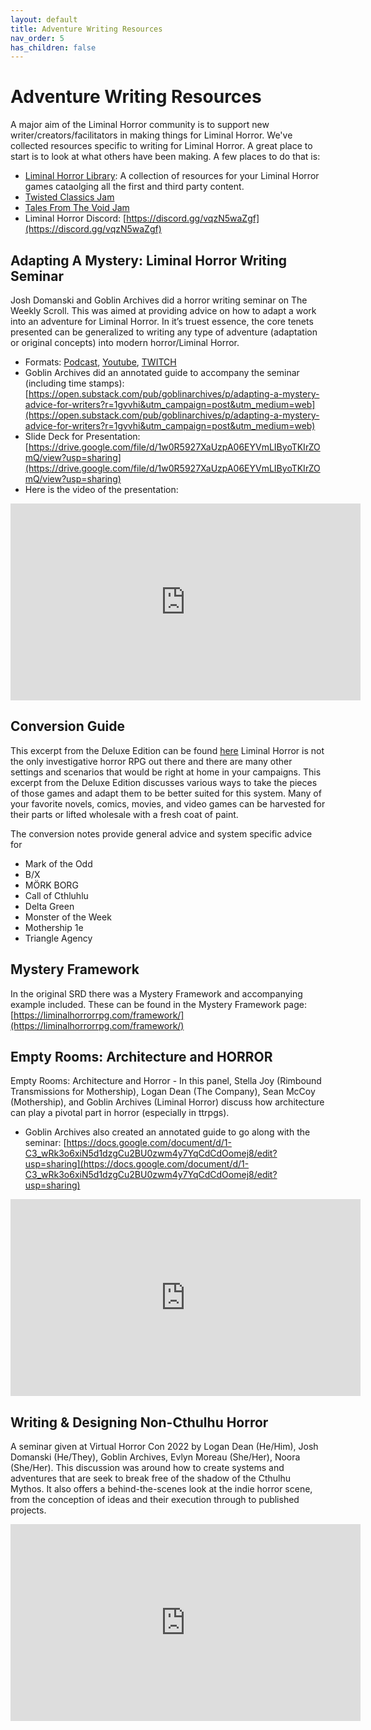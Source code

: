 ```yaml
---
layout: default
title: Adventure Writing Resources
nav_order: 5
has_children: false
---
```


# Adventure Writing Resources
A major aim of the Liminal Horror community is to support new writer/creators/facilitators in making things for Liminal Horror. We've collected resources specific to writing for Liminal Horror. A great place to start is to look at what others have been making. A few places to do that is:
- [Liminal Horror Library](https://liminalhorrorlibrary.com/): A collection of resources for your Liminal Horror games cataolging all the first and third party content.
- [Twisted Classics Jam](https://itch.io/jam/liminal-horror-twisted-classics-jam)
- [Tales From The Void Jam](https://itch.io/jam/tales-from-the-void)
- Liminal Horror Discord: [https://discord.gg/vqzN5waZgf](https://discord.gg/vqzN5waZgf)

## Adapting A Mystery: Liminal Horror Writing Seminar
Josh Domanski and Goblin Archives did a horror writing seminar on The Weekly Scroll. This was aimed at providing advice on how to adapt a work into an adventure for Liminal Horror. In it’s truest essence, the core tenets presented can be generalized to writing any type of adventure (adaptation or original concepts) into modern horror/Liminal Horror.
- Formats: [Podcast](https://podcasters.spotify.com/pod/show/theweeklyscroll/episodes/Liminal-Horror-Writing-Seminar-1-Adapting-a-Mystery-e2k4v4p), [Youtube](https://www.youtube.com/watch?v=b7N5ywYLaWk), [TWITCH](https://m.twitch.tv/TheWeeklyScroll?desktop-redirect=true)
- Goblin Archives did an annotated guide to accompany the seminar (including time stamps): [https://open.substack.com/pub/goblinarchives/p/adapting-a-mystery-advice-for-writers?r=1gvvhi&utm_campaign=post&utm_medium=web](https://open.substack.com/pub/goblinarchives/p/adapting-a-mystery-advice-for-writers?r=1gvvhi&utm_campaign=post&utm_medium=web)
- Slide Deck for Presentation: [https://drive.google.com/file/d/1w0R5927XaUzpA06EYVmLIByoTKIrZOmQ/view?usp=sharing](https://drive.google.com/file/d/1w0R5927XaUzpA06EYVmLIByoTKIrZOmQ/view?usp=sharing)
- Here is the video of the presentation:
<iframe width="560" height="315" src="https://www.youtube.com/embed/b7N5ywYLaWk?si=nmZCmQPl1-yWICP3&amp;start=68" title="YouTube video player" frameborder="0" allow="accelerometer; autoplay; clipboard-write; encrypted-media; gyroscope; picture-in-picture; web-share" referrerpolicy="strict-origin-when-cross-origin" allowfullscreen></iframe>

## Conversion Guide
This excerpt from the Deluxe Edition can be found [here](https://docs.google.com/document/d/1-gDK9oEpdlQQMAamFjifb_JxqPZKa09p7mX2mhSwffA/edit?usp=sharing)
Liminal Horror is not the only investigative horror RPG out there and there are many other settings and scenarios that would be right at home in your campaigns. This excerpt from the Deluxe Edition discusses various ways to take the pieces of those games and adapt them to be better suited for this system. Many of your favorite novels, comics, movies, and video games can be harvested for their parts or lifted wholesale with a fresh coat of paint.

The conversion notes provide general advice and system specific advice for
- Mark of the Odd
- B/X
- MÖRK BORG
- Call of Cthluhlu
- Delta Green
- Monster of the Week
- Mothership 1e
- Triangle Agency

## Mystery Framework
In the original SRD there was a Mystery Framework and accompanying example included. These can be found in the Mystery Framework page: [https://liminalhorrorrpg.com/framework/](https://liminalhorrorrpg.com/framework/)

## Empty Rooms: Architecture and HORROR
Empty Rooms: Architecture and Horror - In this panel, Stella Joy (Rimbound Transmissions for Mothership), Logan Dean (The Company), Sean McCoy (Mothership), and Goblin Archives (Liminal Horror) discuss how architecture can play a pivotal part in horror (especially in ttrpgs).
- Goblin Archives also created an annotated guide to go along with the seminar: [https://docs.google.com/document/d/1-C3_wRk3o6xiN5d1dzgCu2BU0zwm4y7YqCdCdOomej8/edit?usp=sharing](https://docs.google.com/document/d/1-C3_wRk3o6xiN5d1dzgCu2BU0zwm4y7YqCdCdOomej8/edit?usp=sharing)

<iframe width="560" height="315" src="https://www.youtube.com/embed/_lFjSFGTBZ4?si=1MME9LbWuL9O5bRE" title="YouTube video player" frameborder="0" allow="accelerometer; autoplay; clipboard-write; encrypted-media; gyroscope; picture-in-picture; web-share" referrerpolicy="strict-origin-when-cross-origin" allowfullscreen></iframe>

## Writing & Designing Non-Cthulhu Horror
A seminar given at Virtual Horror Con 2022 by Logan Dean (He/Him), Josh Domanski (He/They), Goblin Archives, Evlyn Moreau (She/Her), Noora (She/Her). This discussion was around how to create systems and adventures that are seek to break free of the shadow of the Cthulhu Mythos. It also offers a behind-the-scenes look at the indie horror scene, from the conception of ideas and their execution through to published projects.

<iframe width="560" height="315" src="https://www.youtube.com/embed/_SyMnBYl0TA?si=LVkLrwBqo23uoo5h" title="YouTube video player" frameborder="0" allow="accelerometer; autoplay; clipboard-write; encrypted-media; gyroscope; picture-in-picture; web-share" referrerpolicy="strict-origin-when-cross-origin" allowfullscreen></iframe>
